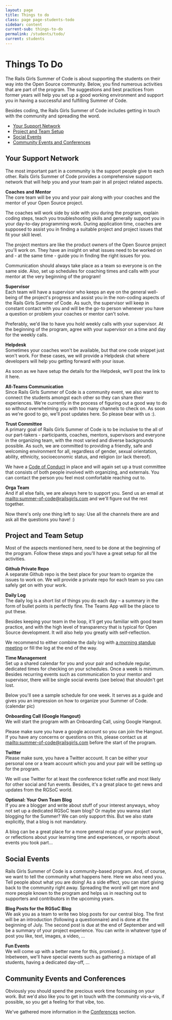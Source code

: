 ```yaml
---
layout: page
title: Things to do
class: page page-students-todo
sidebar: content
current-sub: things-to-do
permalink: /students/todo/
current: students
---
```


<h1>Things To Do</h1>

The Rails Girls Summer of Code is about supporting the students on their way
into the Open Source community. Below, you find numerous activities that are part of the program. The suggestions and best practices from former years will help you set up a good working environment and support you in having a successful and fulfilling Summer of Code. 

Besides coding, the Rails Girls Summer of Code includes getting in touch with the community and spreading the word.

* <a href="#support-network">Your Support Network</a>
* <a href="#project-setup">Project and Team Setup</a>
* <a href="#social-events">Social Events</a>
* <a href="#conferences">Community Events and Conferences</a>


<h2 id="support-network">Your Support Network</h2>

The most important part in a community is the support people give to each other. Rails Girls Summer of Code provides a comprehensive support network that will help you and your team pair in all project related aspects.

**Coaches and Mentor**      
The core team will be you and your pair along with your coaches and the mentor of your Open Source project.

The coaches will work side by side with you during the program, explain coding steps, teach you troubleshooting skills and generally support you in your day-to-day programming work. During application time, coaches are supposed to assist you in finding a suitable project and project issues that fit your skill level. 

The project mentors are like the product owners of the Open Source project you'll work on. They have an insight on what issues need to be worked on and - at the same time - guide you in finding the right issues for you. 

Communication should always take place as a team so everyone is on the same side. Also, set up schedules for coaching times and calls with your mentor at the very beginning of the program! 


**Supervisor**      
Each team will have a supervisor who keeps an eye on the general well-being of the project's progress and assist you in the non-coding aspects of the Rails Girls Summer of Code. As such, the supervisor will keep in constant contact with you and will be the go-to person whenever you have a question or problem your coaches or mentor can't solve. 

Preferably, we'd like to have you hold weekly calls with your supervisor. At the beginning of the program, agree with your supervisor on a time and day for the weekly calls.


**Helpdesk**      
Sometimes your coaches won't be available, but that one code snippet just won't work. For these cases, we will provide a Helpdesk chat where developers will help you getting forward with your issue. 

As soon as we have setup the details for the Helpdesk, we'll post the link to it here. 

**All-Teams Communication**     
Since Rails Girls Summer of Code is a community event, we also want to connect the students amongst each other so they can share their experiences. We're currently in the process of figuring out a good way to do so without overwhelming you with too many channels to check on. As soon as we're good to go, we'll post updates here. So please bear with us :).

**Trust Committee**      
A primary goal of Rails Girls Summer of Code is to be inclusive to the all of our part-takers - participants, coaches, mentors, supervisors and everyone in the organizing team, with the most varied and diverse backgrounds possible. As such, we are committed to providing a friendly, safe and welcoming environment for all, regardless of gender, sexual orientation, ability, ethnicity, socioeconomic status, and religion (or lack thereof).

We have a [Code of Conduct](/about/code-of-conduct) in place and will again set up a trust committee that consists of both people involved with organizing, and externals. You can contact the person you feel most comfortable reaching out to.

**Orga Team**      
And if all else fails, we are always here to support you. Send us an email at [mailto:summer-of-code@railsgirls.com](summer-of-code@railsgirls.com) and we'll figure out the rest together. 

Now there's only one thing left to say: Use all the channels there are and ask all the questions you have! :)


<h2 id="project-setup">Project and Team Setup</h2>

Most of the aspects mentioned here, need to be done at the beginning of the program. Follow these steps and you'll have a great setup for all the activities.

**Github Private Repo**      
A separate Github repo is the best place for your team to organize the issues to work on. We will provide a private repo for each team so you can safely get on with your work.

**Daily Log**      
The daily log is a short list of things you do each day – a summary in the form of bullet points is perfectly fine. The Teams App will be the place to put these. 

Besides keeping your team in the loop, it'll get you familiar with good team practice, and with the high level of transparency that is typical for Open Source development. It will also help you greatly with self-reflection.

We recommend to either combine the daily log with [a morning standup meeting](http://martinfowler.com/articles/itsNotJustStandingUp.html) or fill the log at the end of the way. 

**Time Management**      
Set up a shared calendar for you and your pair and schedule regular, dedicated times for checking on your schedules. Once a week is minimum. Besides recurring events such as communication to your mentor and supervisor, there will be single social events (see below) that shouldn't get lost.

Below you'll see a sample schedule for one week. It serves as a guide and gives you an impression on how to organize your Summer of Code. 
 (calendar pic)

**Onboarding Call (Google Hangout)**      
We will start the program with an Onboarding Call, using Google Hangout.

Please make sure you have a google account so you can join the Hangout. If you have any concerns or questions on this, please contact us at [mailto:summer-of-code@railsgirls.com](summer-of-code@railsgirls.com) before the start of the program.

**Twitter**      
Please make sure, you have a Twitter account. It can be either your personal one or a team account which you and your pair will be setting up for the program. 

We will use Twitter for at least the conference ticket raffle and most likely for other social and fun events. Besides, it's a great place to get news and updates from the RGSoC world. 

**Optional: Your Own Team Blog**      
If you are a blogger and write about stuff of your interest anyways, whoy not set up a dedicated RGSoC team blog? Or maybe you wanna start blogging for the Summer? We can only support this. But we also state explicitly, that a blog is not mandatory. 

A blog can be a great place for a more general recap of your project work, or reflections about your learning time and experiences, or reports about events you took part…


<h2 id="social-events">Social Events</h2>      
Rails Girls Summer of Code is a community-based program. And, of course, we want to tell the community what happens here. Here we also need you. Tell people about what you are doing! As a side effect, you can start giving back to the community right away. Spreading the word will get more and more people known to the program and helps us in reaching out to supporters and contributors in the upcoming years. 


**Blog Posts for the RGSoC Blog**      
We ask you as a team to write two blog posts for our central blog. The first will be an introduction (following a questionnaire) and is done at the beginning of July. The second post is due at the end of September and will be a summary of your project experience. You can write in whatever type of post you like, text, images, a video, …

**Fun Events**        
We will come up with a better name for this, promised ;).     
Inbetween, we'll have special events such as gathering a mixtape of all students, having a dedicated day-off, … 


<h2 id="conferences">Community Events and Conferences</h2>

Obviously you should spend the precious work time focussing on your work. But we'd also like you to get in touch with the community vis-a-vis, if possible, so you get a feeling for that vibe, too.

We've gathered more information in the [Conferences](/students/conferences) section.